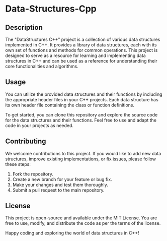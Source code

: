 # Data-Structures-Cpp

## Description

The "DataStructures C++" project is a collection of various data structures implemented in C++. It provides a library of data structures, each with its own set of functions and methods for common operations. This project is designed to serve as a resource for learning and implementing data structures in C++ and can be used as a reference for understanding their core functionalities and algorithms.

## Usage

You can utilize the provided data structures and their functions by including the appropriate header files in your C++ projects. Each data structure has its own header file containing the class or function definitions.

To get started, you can clone this repository and explore the source code for the data structures and their functions. Feel free to use and adapt the code in your projects as needed.

## Contributing

We welcome contributions to this project. If you would like to add new data structures, improve existing implementations, or fix issues, please follow these steps:

1. Fork the repository.
2. Create a new branch for your feature or bug fix.
3. Make your changes and test them thoroughly.
4. Submit a pull request to the main repository.

## License

This project is open-source and available under the MIT License. You are free to use, modify, and distribute the code as per the terms of the license.

Happy coding and exploring the world of data structures in C++!
